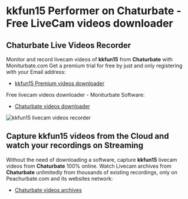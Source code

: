# kkfun15 Performer on Chaturbate - Free LiveCam videos downloader

## Chaturbate Live Videos Recorder

Monitor and record livecam videos of **kkfun15** from **Chaturbate** with Moniturbate.com
Get a premium trial for free by just and only registering with your Email address:
* [kkfun15 Premium videos downloader](https://moniturbate.com/request-demo-licence-key.html)

Free livecam videos downloader - Moniturbate Software:
* [Chaturbate videos downloader](https://moniturbate.com/moniturbate-download-software.html)

![kkfun15 livecam videos recorder](https://peachurnet.com/templates/moniturbate-software.png)


## Capture kkfun15 videos from the Cloud and watch your recordings on Streaming

Without the need of downloading a software, capture **kkfun15** livecam videos from **Chaturbate** 100% online.
Watch Livecam archives from **Chaturbate** unlimitedly from thousands of existing recordings, only on Peachurbate.com and its websites network:
* [Chaturbate videos archives](https://peachurnet.com/)